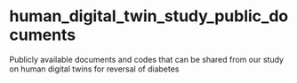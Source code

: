 # human_digital_twin_study_public_documents
Publicly available documents and codes that can be shared from our study on human digital twins for reversal of diabetes
